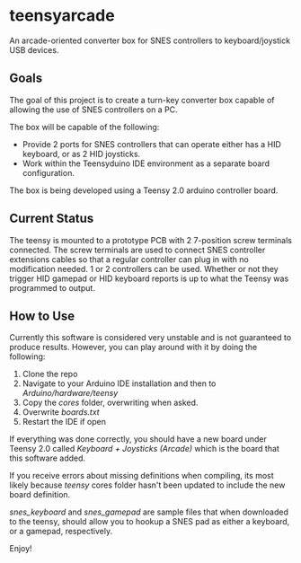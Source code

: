 teensyarcade
============

An arcade-oriented converter box for SNES controllers to keyboard/joystick USB devices.

Goals
-----

The goal of this project is to create a turn-key converter box capable of allowing the use of SNES controllers on a PC.

The box will be capable of the following:

* Provide 2 ports for SNES controllers that can operate either has a HID keyboard, or as 2 HID joysticks.
* Work within the Teensyduino IDE environment as a separate board configuration.

The box is being developed using a Teensy 2.0 arduino controller board.

Current Status
--------------

The teensy is mounted to a prototype PCB with 2 7-position screw terminals connected. The screw terminals are used to connect SNES controller extensions cables so that a regular controller can plug in with no modification needed. 1 or 2 controllers can be used. Whether or not they trigger HID gamepad or HID keyboard reports is up to what the Teensy was programmed to output.

How to Use
----------

Currently this software is considered very unstable and is not guaranteed to produce results. However, you can play around with it by doing the following:

1. Clone the repo
2. Navigate to your Arduino IDE installation and then to _Arduino/hardware/teensy_
3. Copy the _cores_ folder, overwriting when asked.
4. Overwrite _boards.txt_
5. Restart the IDE if open

If everything was done correctly, you should have a new board under Teensy 2.0 called *Keyboard + Joysticks (Arcade)* which is the board that this software added.

If you receive errors about missing definitions when compiling, its most likely because _teensy_ cores folder hasn't been updated to include the new board definition.

*snes_keyboard* and *snes_gamepad* are sample files that when downloaded to the teensy, should allow you to hookup a SNES pad as either a keyboard, or a gamepad, respectively.

Enjoy!
